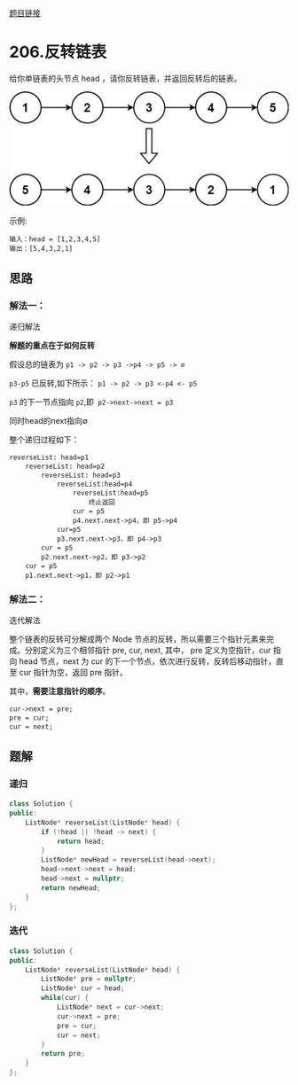 [题目链接]([xxx](https://leetcode-cn.com/problems/reverse-linked-list/))
# 206.反转链表
给你单链表的头节点 head ，请你反转链表，并返回反转后的链表。

![20220109101423-2022-01-09-10-14-24](https://raw.githubusercontent.com/ironartisan/picRepo/main/20220109101423-2022-01-09-10-14-24.png)

示例:

```
输入：head = [1,2,3,4,5]
输出：[5,4,3,2,1]
```


## 思路

### 解法一：

递归解法

**解题的重点在于如何反转**

假设总的链表为 `p1 -> p2 -> p3 ->p4 -> p5 -> ∅`

`p3-p5` 已反转,如下所示：
`p1 -> p2 -> p3 <-p4 <- p5`

`p3` 的下一节点指向 `p2`,即` p2->next->next = p3`

同时head的next指向∅

整个递归过程如下：

```
reverseList: head=p1
    reverseList: head=p2
	    reverseList: head=p3
		    reverseList:head=p4
			    reverseList:head=p5 
					终止返回
				cur = p5
				p4.next.next->p4，即 p5->p4
			cur=p5
			p3.next.next->p3，即 p4->p3
		cur = p5
		p2.next.next->p2，即 p3->p2
	cur = p5
	p1.next.next->p1，即 p2->p1
```

### 解法二：

迭代解法

整个链表的反转可分解成两个 Node 节点的反转，所以需要三个指针元素来完成。分别定义为三个相邻指针 pre, cur, next, 其中， pre 定义为空指针，cur 指向 head 节点，next 为 cur 的下一个节点，依次进行反转，反转后移动指针，直至 cur 指针为空，返回 pre 指针。

其中，**需要注意指针的顺序**。

```
cur->next = pre; 
pre = cur;
cur = next;
```

## 题解

### 递归

```c++
class Solution {
public:
    ListNode* reverseList(ListNode* head) {
        if (!head || !head -> next) {
            return head;
        }
        ListNode* newHead = reverseList(head->next);
        head->next->next = head;
        head->next = nullptr;
        return newHead;
    }
};
```
### 迭代

```c++
class Solution {
public:
    ListNode* reverseList(ListNode* head) {
        ListNode* pre = nullptr;
        ListNode* cur = head;
        while(cur) {
            ListNode* next = cur->next;
            cur->next = pre;
            pre = cur;
            cur = next;
        }
        return pre;
    }
};
```